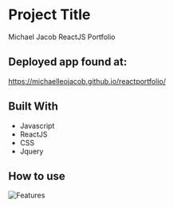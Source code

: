 # Project Title

Michael Jacob ReactJS Portfolio

## Deployed app found at:

https://michaelleojacob.github.io/reactportfolio/

## Built With

- Javascript
- ReactJS
- CSS
- Jquery

## How to use

![Features](https://i.imgur.com/taAYnLJ.gif)
